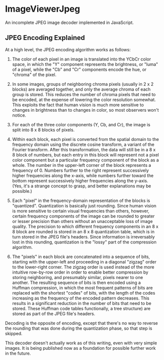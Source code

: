 ImageViewerJpeg
===============

An incomplete JPEG image decoder implemented in JavaScript.


JPEG Encoding Explained
-----------------------

At a high level, the JPEG encoding algorithm works as follows:

1. The color of each pixel in an image is translated into the YCbCr color space,
in which the "Y" component represents the brightness, or "luma" of a pixel,
while the "Cb" and "Cr" components encode the hue, or "chroma" of the pixel.

2. In some images, groups of neighboring chroma pixels (usually in 2 x 2 blocks)
are averaged together, and only the average chroma of each group is stored.
This reduces the number of chroma pixels that need to be encoded,
at the expense of lowering the color resolution somewhat.
This exploits the fact that human vision is much more sensitive
to changes in brightness than to changes in color, so most observers won't notice.

3. For each of the three color components (Y, Cb, and Cr),
the image is split into 8 x 8 blocks of pixels.

4. Within each block, each pixel is converted from the spatial domain
to the frequency domain using the discrete cosine transform,
a variant of the Fourier transform. After this transformation,
the data will still be in a 8 x 8 block of numbers,
but each entry in this block will represent not a pixel color component
but a particular frequency component of the block as a whole.
The number in the upper-left corner of the block represents a frequency of 0.
Numbers further to the right represent successively higher frequencies
along the x-axis, while numbers further toward the bottom
represent successively higher frequencies along the y-axis.
(Yes, it's a strange concept to grasp, and better explanations may be possible.)

5. Each "pixel" in the frequency-domain representation of the blocks is "quantized".
Quantization is basically just rounding. Since human vision is more sensitive
to certain visual frequencies than others, however, certain frequency components
of the image can be rounded to greater or lesser precision than others
without an unacceptable loss of image quality. The precision to which
different frequency components in an 8 x 8 block are rounded
is stored in an 8 x 8 quantization table, which is in turn stored
in the JPEG file's headers. Since information is irreversably lost
in this rounding, quantization is the "lossy" part of the compression algorithm.

6. The "pixels" in each block are concatenated into a sequence of bits,
starting with the upper-left and proceeding in a diagonal "zigzag" order
to the lower-right corner. The zigzag order is used instead of the more
intuitive row-by-row order in order to enable better compression
by storing neighboring, and presumably similar, pixels nearer to one another.
The resulting sequence of bits is then encoded using a Huffman compression,
in which the most frequent patterns of bits are replaced with the shortest
"codes" of bits, with the length of the codes increasing as the frequency
of the encoded pattern decreases. This results in a significant reduction
in the number of bits that need to be stored. These Huffman code tables 
functionally, a tree structure) are stored as part of the JPEG file's headers.

Decoding is the opposite of encoding, except that there's no way to reverse
the rounding that was done during the quantization phase, so that step is skipped.

This decoder doesn't actually work as of this writing, even with very simple images.
It is being published now as a foundation for possible further work in the future.
